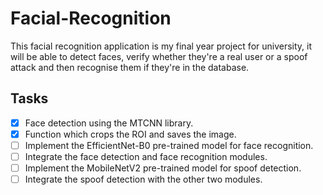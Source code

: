 # Facial-Recognition
This facial recognition application is my final year project for university, it will be able to detect faces, verify whether they're a real user or a spoof attack and then recognise them if they're in the database.
 
 ## Tasks
 - [x] Face detection using the MTCNN library.
 - [x] Function which crops the ROI and saves the image.
 - [ ] Implement the EfficientNet-B0 pre-trained model for face recognition.
 - [ ] Integrate the face detection and face recognition modules.
 - [ ] Implement the MobileNetV2 pre-trained model for spoof detection.
 - [ ] Integrate the spoof detection with the other two modules.